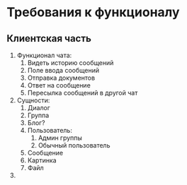 # Требования к функционалу
## Клиентская часть
1. Функционал чата:
    1. Видеть историю сообщений
    2. Поле ввода сообщений
    3. Отправка документов
    4. Ответ на сообщение
    5. Пересылка сообщений в другой чат
2. Сущности:
    1. Диалог
    2. Группа
    3. Блог?
    4. Пользователь:
        1. Админ группы
        2. Обычный пользователь
    5. Сообщение
    6. Картинка
    7. Файл
3. 